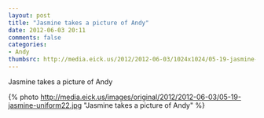```yaml
---
layout: post
title: "Jasmine takes a picture of Andy"
date: 2012-06-03 20:11
comments: false
categories: 
- Andy
thumbsrc: http://media.eick.us/2012/2012-06-03/1024x1024/05-19-jasmine-uniform22.jpg
---
```

Jasmine takes a picture of Andy



{% photo http://media.eick.us/images/original/2012/2012-06-03/05-19-jasmine-uniform22.jpg "Jasmine takes a picture of Andy" %}


